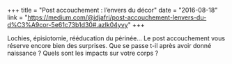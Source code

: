 +++
title = "Post accouchement : l’envers du décor"
date = "2016-08-18"
link = "https://medium.com/@idjafri/post-accouchement-lenvers-du-d%C3%A9cor-5e61c73b1d30#.azlk04yvy"
+++

Lochies, épisiotomie, rééducation du périnée… Le post accouchement vous réserve encore bien des surprises. Que se passe t-il après avoir donné naissance ? Quels sont les impacts sur votre corps ?  
